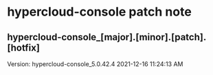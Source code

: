 # hypercloud-console patch note
## hypercloud-console_[major].[minor].[patch].[hotfix]
Version: hypercloud-console_5.0.42.4
2021-12-16  11:24:13 AM
